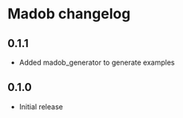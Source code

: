 # Madob changelog

## 0.1.1

- Added madob_generator to generate examples

## 0.1.0

- Initial release
